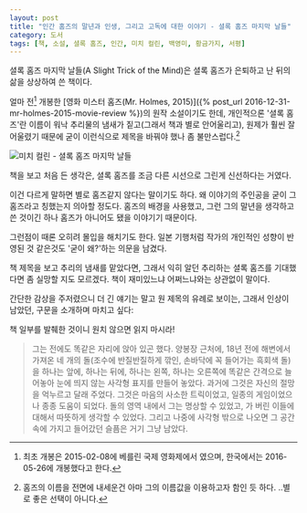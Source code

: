 ```yaml
---
layout: post
title: "인간 홈즈의 말년과 인생, 그리고 고독에 대한 이야기 - 셜록 홈즈 마지막 날들"
category: 도서
tags: [책, 소설, 셜록 홈즈, 인간, 미치 컬린, 백영미, 황금가지, 서평]
---
```


셜록 홈즈 마지막 날들(A Slight Trick of the Mind)은 셜록 홈즈가 은퇴하고 난 뒤의 삶을 상상하여 쓴 책이다.

얼마 전[^1] 개봉한 [영화 미스터 홈즈(Mr. Holmes, 2015)]({% post_url 2016-12-31-mr-holmes-2015-movie-review %})의 원작 소설이기도 한데,
개인적으론 '셜록 홈즈'란 이름이 워낙 추리물의 냄새가 짙고(그래서 책과 별로 안어울리고),
원제가 훨씬 잘 어울렸기 때문에 굳이 이런식으로 제목을 바꿔야 했나 좀 불만스럽다.[^2]

[^1]: 최초 개봉은 2015-02-08에 베를린 국제 영화제에서 였으며, 한국에서는 2016-05-26에 개봉했다고 한다.

[^2]: 홈즈의 이름을 전면에 내세운건 아마 그의 이름값을 이용하고자 함인 듯 하다. ..별로 좋은 선택이 아니다.

![미치 컬린 - 셜록 홈즈 마지막 날들](https://lh3.googleusercontent.com/-UdCkswk1ETQ/WGexXFCaYLI/AAAAAAAAShw/_VuNon5CmnM_uTYyVum1TYv1uLVkJAu6ACKgB/w317/a-slight-trick-of-the-mind-book.jpg "셜록 홈즈 은퇴한 후를 그린 팬 메이드 소설이다.")

책을 보고 처음 든 생각은,
셜록 홈즈를 조금 다른 시선으로 그린게 신선하다는 거였다.

이건 다르게 말하면 별로 홈즈같지 않다는 말이기도 하다.
왜 이야기의 주인공을 굳이 그 홈즈라고 칭했는지 의아할 정도다.
홈즈의 배경을 사용했고, 그런 그의 말년을 생각하고 쓴 것이긴 하나
홈즈가 아니어도 됐을 이야기기 때문이다.

그런점이 때론 오히려 몰입을 해치기도 한다.
일본 기행처럼 작가의 개인적인 성향이 반영된 것 같은것도 '굳이 왜?'하는 의문을 남겼다.

책 제목을 보고 추리의 냄새를 맡았다면,
그래서 익히 알던 추리하는 셜록 홈즈를 기대했다면 좀 실망할 지도 모르겠다.
책이 재미있느냐 어쩌느냐와는 상관없이 말이다.

간단한 감상을 주저렸으니 더 긴 얘기는 말고
원 제목의 유례로 보이는, 그래서 인상이 남았던, 구문을 소개하며 마치고 싶다:

<div class="im im-warning">
책 일부를 발췌한 것이니 원치 않으면 읽지 마시라!
</div>

> 그는 전에도 똑같은 자리에 앉아 있곤 했다. 양봉장 근처에, 18년 전에 해변에서 가져온 네 개의 돌(조수에 반질반질하게 깎인, 손바닥에 꼭 들어가는 흑회색 돌)을 하나는 앞에, 하나는 뒤에, 하나는 왼쪽, 하나는 오른쪽에 똑같은 간격으로 늘어놓아 눈에 띄지 않는 사각형 표지를 만들어 놓았다. 과거에 그것은 자신의 절망을 억누르고 달래 주었다. 그것은 마음의 사소한 트릭이었고, 일종의 게임이었으나 종종 도움이 되었다. 돌의 영역 내에서 그는 명상할 수 있었고, 가 버린 이들에 대해서 따뜻하게 생각할 수 있었다. 그리고 나중에 사각형 밖으로 나오면 그 공간 속에 가지고 들어갔던 슬픔은 거기 그냥 남았다.
